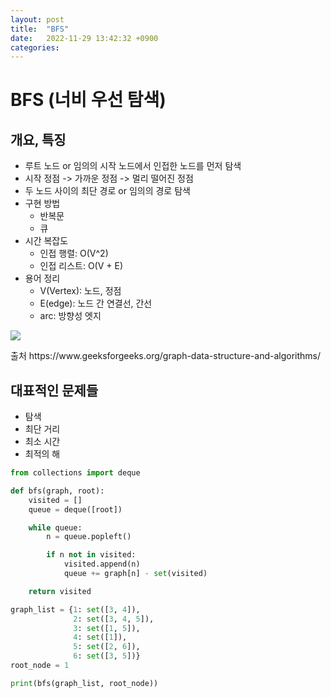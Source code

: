 ```yaml
---
layout: post
title:  "BFS"
date:   2022-11-29 13:42:32 +0900
categories: 
---
```

# BFS (너비 우선 탐색)
## 개요, 특징
- 루트 노드 or 임의의 시작 노드에서 인접한 노드를 먼저 탐색
- 시작 정점 -> 가까운 정점 -> 멀리 떨어진 정점
- 두 노드 사이의 최단 경로 or 임의의 경로 탐색
- 구현 방법
    - 반복문
    - 큐
- 시간 복잡도
    - 인접 행렬: O(V^2) 
    - 인접 리스트: O(V + E) 
- 용어 정리
    - V(Vertex): 노드, 정점 
    - E(edge): 노드 간 연결선, 간선 
    - arc: 방향성 엣지
<div>
    <img src="https://user-images.githubusercontent.com/59993347/135012975-a3caf234-f263-4211-8628-0bc962471546.png">
    <p>출처 https://www.geeksforgeeks.org/graph-data-structure-and-algorithms/</p>
</div>


## 대표적인 문제들
- 탐색
- 최단 거리
- 최소 시간
- 최적의 해

```python 
from collections import deque

def bfs(graph, root):
    visited = []
    queue = deque([root])

    while queue:
        n = queue.popleft()

        if n not in visited:
            visited.append(n)
            queue += graph[n] - set(visited)

    return visited

graph_list = {1: set([3, 4]),
              2: set([3, 4, 5]),
              3: set([1, 5]),
              4: set([1]),
              5: set([2, 6]),
              6: set([3, 5])}
root_node = 1

print(bfs(graph_list, root_node))

```
 
